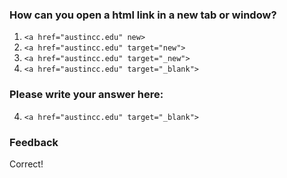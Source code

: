 ### How can you open a html link in a new tab or window?

1. `<a href="austincc.edu" new>`
2. `<a href="austincc.edu" target="new">`
3. `<a href="austincc.edu" target="_new">`
4. `<a href="austincc.edu" target="_blank">`

### Please write your answer here:
4. `<a href="austincc.edu" target="_blank">`

### Feedback
Correct!
